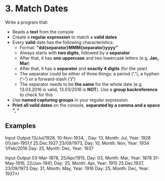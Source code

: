 ﻿# 3.	Match Dates
Write a program that:
- Reads a **text** from the console
- Create a **regular expression** to match a **valid dates**
- Every **valid** date has the following characteristics:
  - Format: **"dd{separator}MMM{separator}yyyy"**
  - Always starts with **two digits**, followed by a **separator**
  - After that, it has **one uppercase** and two lowercase letters (e.g. **Jan, Mar**)
  - After that, it has a **separator** and **exactly 4 digits** (for the year)
  - The separator could be either of three things: a period (**'.'**), a hyphen (**'-'**) or a forward-slash (**'/'**)
  - The separator needs to be **the same** for the whole date (e.g. 13.03.2016 is valid, 13.03/2016 is **NOT**). Use a **group backreference** to 
        check for this
- Use **named capturing groups** in your regular expression.
- **Print all valid dates** on the console, **separated by a comma and a space ", "**

## Examples

Input	                                            Output
13/Jul/1928, 10-Nov-1934, ,                         Day: 13, Month: Jul, Year: 1928
01/Jan-1951,f 25.Dec.1937 23/09/1973,               Day: 10, Month: Nov, Year: 1934
1/Feb/2016                                          Day: 25, Month: Dec, Year: 1937


Input	                                            Output
03-Mar-1878, 25/Apr/1915,                           Day: 03, Month: Mar, Year: 1878
31-May-1916, 22/Jun-1941,                           Day: 25, Month: Apr, Year: 1915
25.Dec.1937, 23/09/1973                             Day: 31, Month: May, Year: 1916
                                                    Day: 25, Month: Dec, Year: 1937*/